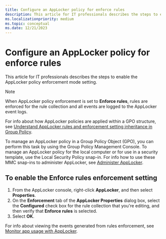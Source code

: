 ```yaml
---
title: Configure an AppLocker policy for enforce rules
description: This article for IT professionals describes the steps to enable the AppLocker policy enforcement setting.
ms.localizationpriority: medium
ms.topic: conceptual
ms.date: 12/21/2023
---
```


# Configure an AppLocker policy for enforce rules

This article for IT professionals describes the steps to enable the AppLocker policy enforcement mode setting.

> [!NOTE]
> When AppLocker policy enforcement is set to **Enforce rules**, rules are enforced for the rule collection and all events are logged to the AppLocker event logs.

For info about how AppLocker policies are applied within a GPO structure, see [Understand AppLocker rules and enforcement setting inheritance in Group Policy](understand-applocker-rules-and-enforcement-setting-inheritance-in-group-policy.md).

To manage an AppLocker policy in a Group Policy Object (GPO), you can perform this task by using the Group Policy Management Console. To manage an AppLocker policy for the local computer or for use in a security template, use the Local Security Policy snap-in. For info how to use these MMC snap-ins to administer AppLocker, see [Administer AppLocker](administer-applocker.md#using-the-mmc-snap-ins-to-administer-applocker).

## To enable the Enforce rules enforcement setting

1. From the AppLocker console, right-click **AppLocker**, and then select **Properties**.
2. On the **Enforcement** tab of the **AppLocker Properties** dialog box, select the **Configured** check box for the rule collection that you're editing, and then verify that **Enforce rules** is selected.
3. Select **OK**.

For info about viewing the events generated from rules enforcement, see [Monitor app usage with AppLocker](monitor-application-usage-with-applocker.md).
